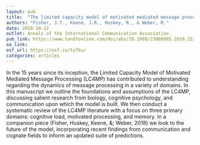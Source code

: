 ```yaml
---
layout: pub
title:  "The limited capacity model of motivated mediated message processing: taking stock of the past"
authors: "Fisher, J.T., Keene, J.R., Huskey, R., & Weber, R."
date: 2018-10-22
outlet: Annals of the International Communication Association
pub_link: https://www.tandfonline.com/doi/abs/10.1080/23808985.2018.1534552?journalCode=rica20  
oa_link: 
osf_url: https://osf.io/ty7ku/
categories: articles
---
```


In the 15 years since its inception, the Limited Capacity Model of Motivated Mediated Message Processing (LC4MP) has contributed to understanding regarding the dynamics of message processing in a variety of domains. In this manuscript we outline the foundations and assumptions of the LC4MP, discussing salient research from biology, cognitive psychology, and communication upon which the model is built. We then conduct a systematic review of the LC4MP literature with a focus on three primary domains: cognitive load, motivated processing, and memory. In a companion piece (Fisher, Huskey, Keene, &; Weber, 2018) we look to the future of the model, incorporating recent findings from communication and cognate fields to inform an updated suite of predictions.